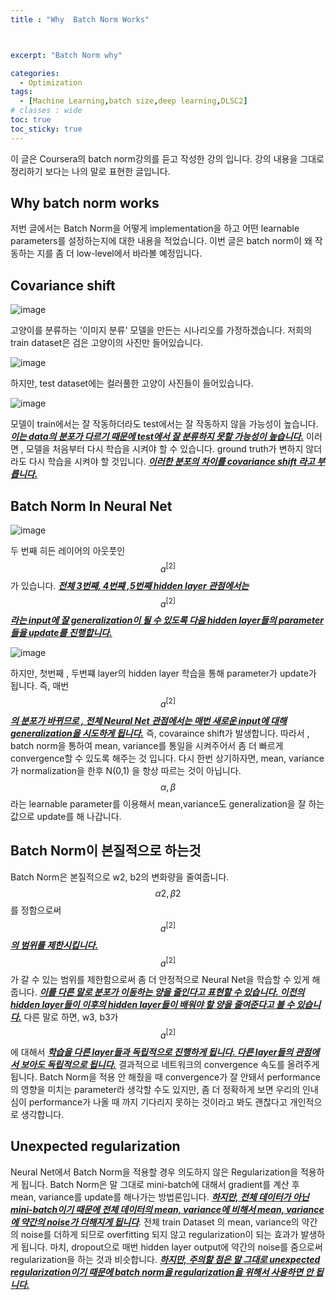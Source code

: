 ```yaml
---
title : "Why  Batch Norm Works"



excerpt: "Batch Norm why"

categories:
  - Optimization
tags:
  - [Machine Learning,batch size,deep learning,DLSC2]
# classes : wide
toc: true
toc_sticky: true
---
```

이 글은 Coursera의 batch norm강의를 듣고 작성한 강의 입니다. 강의 내용을 그대로 정리하기 보다는 나의 말로 표현한 글입니다.



## Why batch norm works

저번 글에서는 Batch Norm을 어떻게 implementation을 하고 어떤 learnable parameters를 설정하는지에 대한 내용을 적었습니다. 이번 글은 batch norm이 왜 작동하는 지를 좀 더 low-level에서 바라볼 예정입니다.

## Covariance shift

![image](https://user-images.githubusercontent.com/50165842/145677607-cca1342b-037f-4857-8cf5-e592cd38d6b8.png)



고양이를 분류하는 '이미지 분류' 모델을 만든는 시나리오를 가정하겠습니다. 저희의 train dataset은 검은 고양이의 사진만 들어있습니다. 

![image](https://user-images.githubusercontent.com/50165842/145677619-f0fcd942-ff8d-4518-b5a4-1789736b05a8.png)

하지만, test dataset에는 컬러풀한 고양이 사진들이 들어있습니다. 

![image](https://user-images.githubusercontent.com/50165842/145677666-4cd7f905-3735-4a87-b0bb-9694d70c5d18.png)

모델이 train에서는 잘 작동하더라도 test에서는 잘 작동하지 않을 가능성이 높습니다. ***<u>이는 data의 분포가 다르기 때문에 test에서 잘 분류하지 못할 가능성이 높습니다.</u>*** 이러면 , 모델을 처음부터 다시 학습을 시켜야 할 수 있습니다.  ground truth가 변하지 않더라도 다시 학습을 시켜야 할 것입니다. ***<u>이러한 분포의 차이를 covariance shift 라고 부릅니다.</u>***

## Batch Norm In Neural Net

![image](https://user-images.githubusercontent.com/50165842/145677792-35461997-97df-4974-b98f-0f1b7b585538.png)

두 번째 히든 레이어의 아웃풋인 $$ a^{[2]} $$가 있습니다. ***<u>전체 3번째, 4번쨰 ,5번째 hidden layer 관점에서는</u>*** $$ a^{[2]} $$ ***<u>라는 input에 잘 generalization이 될 수 있도록 다음 hidden layer들의 parameter들을 update를 진행합니다.</u>***

![image](https://user-images.githubusercontent.com/50165842/145678460-dcf38ef3-1bf6-43b5-8af1-913b8511740e.png)

하지만, 첫번째 , 두번쨰 layer의 hidden layer 학습을 통해 parameter가 update가 됩니다. 즉, 매번 $$ a^{[2]} $$  ***<u>의 분포가 바뀌므로 , 전체 Neural Net 관점에서는 매번 새로운 input에 대해 generalization을 시도하게 됩니다.</u>*** 즉, covaraince shift가 발생합니다. 따라서 , batch norm을 통하여 mean, variance를 통일을 시켜주어서 좀 더 빠르게 convergence할 수 있도록 해주는 것 입니다. 다시 한번 상기하자면, mean, variance가 normalization을 한후 N(0,1) 을 항상 따르는 것이 아닙니다. $$ \alpha , \beta $$ 라는 learnable parameter를 이용해서 mean,variance도 generalization을 잘 하는 값으로 update를 해 나갑니다.



## Batch Norm이 본질적으로 하는것

Batch Norm은 본질적으로 w2, b2의 변화량을 줄여줍니다. $$ \alpha 2 , \beta 2$$  를 정함으로써 $$ a^{[2]} $$  ***<u>의 범위를 제한시킵니다.</u>*** $$ a^{[2]} $$  가 갈 수 있는 범위를 제한함으로써 좀 더 안정적으로 Neural Net을 학습할 수 있게 해줍니다. ***<u>이를 다른 말로 분포가 이동하는 양을 줄인다고 표현할 수 있습니다. 이전의 hidden layer들이 이후의 hidden layer들이 배워야 할 양을 줄여준다고 볼 수 있습니다.</u>***   다른 말로 하면, w3, b3가 $$ a^{[2]} $$  에 대해서 ***<u>학습을 다른 layer들과 독립적으로 진행하게 됩니다. 다른 layer들의 관점에서 보아도 독립적으로 됩니다.</u>***  결과적으로 네트워크의 convergence 속도를 올려주게 됩니다. Batch Norm을 적용 안 해줬을 때 convergence가 잘 안돼서 performance의 영향을 미치는 parameter라 생각할 수도 있지만, 좀 더 정확하게 보면 우리의 인내심이 performance가 나올 때 까지 기다리지 못하는 것이라고 봐도 괜찮다고 개인적으로 생각합니다. 

## Unexpected regularization

Neural Net에서 Batch Norm을 적용할 경우 의도하지 않은 Regularization을 적용하게 됩니다. Batch Norm은 말 그대로 mini-batch에 대해서 gradient를 계산 후 mean, variance를 update를 해나가는 방법론입니다. ***<u>하지만, 전체 데이터가 아닌 mini-batch이기 때문에 전체 데이터의 mean, variance에 비해서 mean, variance에 약간의 noise가 더해지게 됩니다</u>***. 전체 train Dataset 의 mean, variance의 약간의 noise를 더하게 되므로 overfitting 되지 않고 regularization이 되는 효과가 발생하게 됩니다. 마치, dropout으로 매번 hidden layer output에 약간의 noise를 줌으로써 regularization을 하는 것과 비슷합니다. ***<u>하지만, 주의할 점은 말 그대로 unexpected regularization이기 때문에 batch norm을 regularization을 위해서 사용하면 안 됩니다.</u>***

 